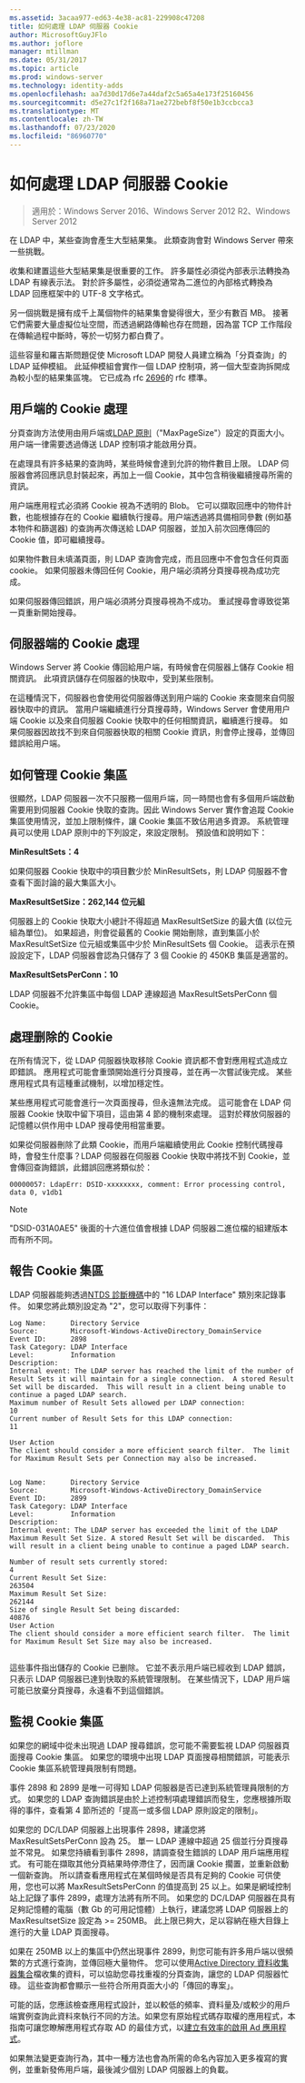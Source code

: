 ```yaml
---
ms.assetid: 3acaa977-ed63-4e38-ac81-229908c47208
title: 如何處理 LDAP 伺服器 Cookie
author: MicrosoftGuyJFlo
ms.author: joflore
manager: mtillman
ms.date: 05/31/2017
ms.topic: article
ms.prod: windows-server
ms.technology: identity-adds
ms.openlocfilehash: aa7d30d17d6e7a44daf2c5a65a4e173f25160456
ms.sourcegitcommit: d5e27c1f2f168a71ae272bebf8f50e1b3ccbcca3
ms.translationtype: MT
ms.contentlocale: zh-TW
ms.lasthandoff: 07/23/2020
ms.locfileid: "86960770"
---
```

# <a name="how-ldap-server-cookies-are-handled"></a>如何處理 LDAP 伺服器 Cookie

>適用於：Windows Server 2016、Windows Server 2012 R2、Windows Server 2012

在 LDAP 中，某些查詢會產生大型結果集。 此類查詢會對 Windows Server 帶來一些挑戰。  
  
收集和建置這些大型結果集是很重要的工作。 許多屬性必須從內部表示法轉換為 LDAP 有線表示法。 對於許多屬性，必須從通常為二進位的內部格式轉換為 LDAP 回應框架中的 UTF-8 文字格式。  
  
另一個挑戰是擁有成千上萬個物件的結果集會變得很大，至少有數百 MB。 接著它們需要大量虛擬位址空間，而透過網路傳輸也存在問題，因為當 TCP 工作階段在傳輸過程中斷時，等於一切努力都白費了。  
  
這些容量和羅吉斯問題促使 Microsoft LDAP 開發人員建立稱為「分頁查詢」的 LDAP 延伸模組。 此延伸模組會實作一個 LDAP 控制項，將一個大型查詢拆開成為較小型的結果集區塊。 它已成為 rfc [2696](http://www.ietf.org/rfc/rfc2696)的 rfc 標準。  
  
## <a name="cookie-handling-on-client"></a>用戶端的 Cookie 處理  
分頁查詢方法使用由用戶端或[LDAP 原則](https://support.microsoft.com/kb/315071/en-us)（"MaxPageSize"）設定的頁面大小。 用户端一律需要透過傳送 LDAP 控制項才能啟用分頁。  

  
在處理具有許多結果的查詢時，某些時候會達到允許的物件數目上限。 LDAP 伺服器會將回應訊息封裝起來，再加上一個 Cookie，其中包含稍後繼續搜尋所需的資訊。  
  
用户端應用程式必須將 Cookie 視為不透明的 Blob。 它可以擷取回應中的物件計數，也能根據存在的 Cookie 繼續執行搜尋。用户端透過將具備相同參數 (例如基本物件和篩選器) 的查詢再次傳送給 LDAP 伺服器，並加入前次回應傳回的 Cookie 值，即可繼續搜尋。  
  
如果物件數目未填滿頁面，則 LDAP 查詢會完成，而且回應中不會包含任何頁面 cookie。 如果伺服器未傳回任何 Cookie，用户端必須將分頁搜尋視為成功完成。  
  
如果伺服器傳回錯誤，用户端必須將分頁搜尋視為不成功。 重試搜尋會導致從第一頁重新開始搜尋。  
  
## <a name="server-side-cookie-handling"></a>伺服器端的 Cookie 處理  
Windows Server 將 Cookie 傳回給用户端，有時候會在伺服器上儲存 Cookie 相關資訊。 此項資訊儲存在伺服器的快取中，受到某些限制。  
  
在這種情況下，伺服器也會使用從伺服器傳送到用户端的 Cookie 來查閱來自伺服器快取中的資訊。 當用户端繼續進行分頁搜尋時，Windows Server 會使用用户端 Cookie 以及來自伺服器 Cookie 快取中的任何相關資訊，繼續進行搜尋。 如果伺服器因故找不到來自伺服器快取的相關 Cookie 資訊，則會停止搜尋，並傳回錯誤給用户端。  
  
## <a name="how-the-cookie-pool-is-managed"></a>如何管理 Cookie 集區  
很顯然，LDAP 伺服器一次不只服務一個用戶端，同一時間也會有多個用戶端啟動需要用到伺服器 Cookie 快取的查詢。因此 Windows Server 實作會追蹤 Cookie 集區使用情況，並加上限制條件，讓 Cookie 集區不致佔用過多資源。 系統管理員可以使用 LDAP 原則中的下列設定，來設定限制。 預設值和說明如下：  
  
**MinResultSets：4**  
  
如果伺服器 Cookie 快取中的項目數少於 MinResultSets，則 LDAP 伺服器不會查看下面討論的最大集區大小。  
  
**MaxResultSetSize：262,144 位元組**  
  
伺服器上的 Cookie 快取大小總計不得超過 MaxResultSetSize 的最大值 (以位元組為單位)。 如果超過，則會從最舊的 Cookie 開始刪除，直到集區小於 MaxResultSetSize 位元組或集區中少於 MinResultSets 個 Cookie。 這表示在預設設定下，LDAP 伺服器會認為只儲存了 3 個 Cookie 的 450KB 集區是適當的。  
  
**MaxResultSetsPerConn：10**  
  
LDAP 伺服器不允許集區中每個 LDAP 連線超過 MaxResultSetsPerConn 個 Cookie。  
  
## <a name="handling-deleted-cookies"></a>處理删除的 Cookie  
在所有情況下，從 LDAP 伺服器快取移除 Cookie 資訊都不會對應用程式造成立即錯誤。 應用程式可能會重頭開始進行分頁搜尋，並在再一次嘗試後完成。 某些應用程式具有這種重試機制，以增加穩定性。  
  
某些應用程式可能會進行一次頁面搜尋，但永遠無法完成。 這可能會在 LDAP 伺服器 Cookie 快取中留下項目，這由第 4 節的機制來處理。 這對於釋放伺服器的記憶體以供作用中 LDAP 搜尋使用相當重要。  
  
如果從伺服器刪除了此類 Cookie，而用戶端繼續使用此 Cookie 控制代碼搜尋時，會發生什麼事？LDAP 伺服器在伺服器 Cookie 快取中將找不到 Cookie，並會傳回查詢錯誤，此錯誤回應將類似於：  
  
```  
00000057: LdapErr: DSID-xxxxxxxx, comment: Error processing control, data 0, v1db1  
```  
  
> [!NOTE]  
> "DSID-031A0AE5" 後面的十六進位值會根據 LDAP 伺服器二進位檔的組建版本而有所不同。  
  
## <a name="reporting-on-the-cookie-pool"></a>報告 Cookie 集區  
LDAP 伺服器能夠透過[NTDS 診斷機碼](https://support.microsoft.com/kb/314980/en-us)中的 "16 LDAP Interface" 類別來記錄事件。 如果您將此類別設定為 "2"，您可以取得下列事件：  
  
```  
Log Name:      Directory Service  
Source:        Microsoft-Windows-ActiveDirectory_DomainService  
Event ID:      2898  
Task Category: LDAP Interface  
Level:         Information  
Description:  
Internal event: The LDAP server has reached the limit of the number of Result Sets it will maintain for a single connection.  A stored Result Set will be discarded.  This will result in a client being unable to continue a paged LDAP search.  
Maximum number of Result Sets allowed per LDAP connection:  
10  
Current number of Result Sets for this LDAP connection:  
11  
  
User Action  
The client should consider a more efficient search filter.  The limit for Maximum Result Sets per Connection may also be increased.  
  
```  
  
```  
Log Name:      Directory Service  
Source:        Microsoft-Windows-ActiveDirectory_DomainService  
Event ID:      2899  
Task Category: LDAP Interface  
Level:         Information  
Description:  
Internal event: The LDAP server has exceeded the limit of the LDAP Maximum Result Set Size. A stored Result Set will be discarded.  This will result in a client being unable to continue a paged LDAP search.   
  
Number of result sets currently stored:   
4   
Current Result Set Size:   
263504   
Maximum Result Set Size:   
262144   
Size of single Result Set being discarded:   
40876   
User Action   
The client should consider a more efficient search filter.  The limit for Maximum Result Set Size may also be increased.  
  
```  
  
這些事件指出儲存的 Cookie 已删除。 它並不表示用戶端已經收到 LDAP 錯誤，只表示 LDAP 伺服器已達到快取的系統管理限制。  在某些情況下，LDAP 用戶端可能已放棄分頁搜尋，永遠看不到這個錯誤。  
  
## <a name="monitoring-the-cookie-pool"></a>監視 Cookie 集區  
如果您的網域中從未出現過 LDAP 搜尋錯誤，您可能不需要監視 LDAP 伺服器頁面搜尋 Cookie 集區。 如果您的環境中出現 LDAP 頁面搜尋相關錯誤，可能表示 Cookie 集區系統管理員限制有問題。  
  
事件 2898 和 2899 是唯一可得知 LDAP 伺服器是否已達到系統管理員限制的方式。 如果您的 LDAP 查詢錯誤是由於上述控制項處理錯誤而發生，您應根據所取得的事件，查看第 4 節所述的「提高一或多個 LDAP 原則設定的限制」。  
  
如果您的 DC/LDAP 伺服器上出現事件 2898，建議您將 MaxResultSetsPerConn 設為 25。 單一 LDAP 連線中超過 25 個並行分頁搜尋並不常見。 如果您持續看到事件 2898，請調查發生錯誤的 LDAP 用戶端應用程式。 有可能在擷取其他分頁結果時停滯住了，因而讓 Cookie 擱置，並重新啟動一個新查詢。 所以請查看應用程式在某個時候是否具有足夠的 Cookie 可供使用，您也可以將 MaxResultSetsPerConn 的值提高到 25 以上。如果是網域控制站上記錄了事件 2899，處理方法將有所不同。 如果您的 DC/LDAP 伺服器在具有足夠記憶體的電腦（數 Gb 的可用記憶體）上執行，建議您將 LDAP 伺服器上的 MaxResultsetSize 設定為 >= 250MB。 此上限已夠大，足以容納在極大目錄上進行的大量 LDAP 頁面搜尋。  
  
如果在 250MB 以上的集區中仍然出現事件 2899，則您可能有許多用戶端以很頻繁的方式進行查詢，並傳回極大量物件。 您可以使用[Active Directory 資料收集器集合](/archive/blogs/askds/son-of-spa-ad-data-collector-sets-in-win2008-and-beyond)檔收集的資料，可以協助您尋找重複的分頁查詢，讓您的 LDAP 伺服器忙碌。 這些查詢都會顯示一些符合所用頁面大小的「傳回的專案」。  
  
可能的話，您應該檢查應用程式設計，並以較低的頻率、資料量及/或較少的用戶端實例查詢此資料來執行不同的方法。如果您有原始程式碼存取權的應用程式，本指南可讓您瞭解應用程式存取 AD 的最佳方式，以[建立有效率的啟用 Ad 應用程式](/previous-versions/ms808539(v=msdn.10))。  
  
如果無法變更查詢行為，其中一種方法也會為所需的命名內容加入更多複寫的實例，並重新發佈用戶端，最後減少個別 LDAP 伺服器上的負載。  
  
